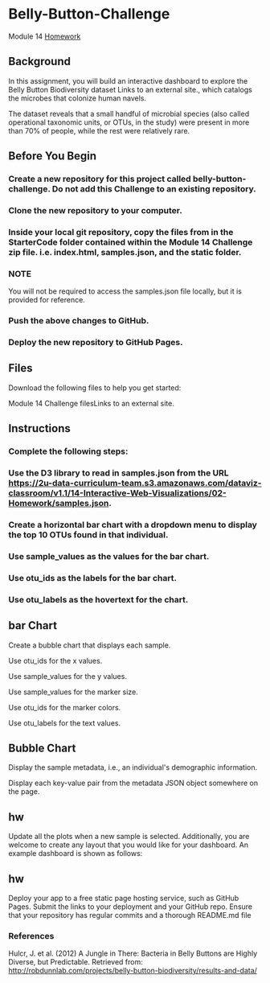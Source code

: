 # Belly-Button-Challenge
Module 14 [Homework](https://github.com/Yuteng0927/Belly-Button-Biodiversity)

## Background
In this assignment, you will build an interactive dashboard to explore the Belly Button Biodiversity dataset Links to an external site., which catalogs the microbes that colonize human navels.

The dataset reveals that a small handful of microbial species (also called operational taxonomic units, or OTUs, in the study) were present in more than 70% of people, while the rest were relatively rare.

## Before You Begin
### Create a new repository for this project called belly-button-challenge. Do not add this Challenge to an existing repository.

### Clone the new repository to your computer.

### Inside your local git repository, copy the files from in the StarterCode folder contained within the Module 14 Challenge zip file. i.e. index.html, samples.json, and the static folder.

### NOTE
You will not be required to access the samples.json file locally, but it is provided for reference.

### Push the above changes to GitHub.

### Deploy the new repository to GitHub Pages.

## Files
Download the following files to help you get started:

Module 14 Challenge filesLinks to an external site.

## Instructions
### Complete the following steps:

### Use the D3 library to read in samples.json from the URL https://2u-data-curriculum-team.s3.amazonaws.com/dataviz-classroom/v1.1/14-Interactive-Web-Visualizations/02-Homework/samples.json.

### Create a horizontal bar chart with a dropdown menu to display the top 10 OTUs found in that individual.

### Use sample_values as the values for the bar chart.

### Use otu_ids as the labels for the bar chart.

### Use otu_labels as the hovertext for the chart.

## bar Chart
Create a bubble chart that displays each sample.

Use otu_ids for the x values.

Use sample_values for the y values.

Use sample_values for the marker size.

Use otu_ids for the marker colors.

Use otu_labels for the text values.

## Bubble Chart
Display the sample metadata, i.e., an individual's demographic information.

Display each key-value pair from the metadata JSON object somewhere on the page.

## hw
Update all the plots when a new sample is selected. Additionally, you are welcome to create any layout that you would like for your dashboard. An example dashboard is shown as follows:

## hw
Deploy your app to a free static page hosting service, such as GitHub Pages. Submit the links to your deployment and your GitHub repo. Ensure that your repository has regular commits and a thorough README.md file

### References
Hulcr, J. et al. (2012) A Jungle in There: Bacteria in Belly Buttons are Highly Diverse, but Predictable. Retrieved from: http://robdunnlab.com/projects/belly-button-biodiversity/results-and-data/

